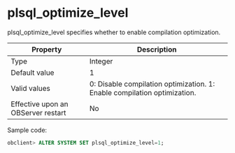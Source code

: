 plsql_optimize_level
=========================================

plsql_optimize_level specifies whether to enable compilation optimization.


| Property | Description |
|------------------|------------------------------------|
| Type | Integer |
| Default value | 1 |
| Valid values | 0: Disable compilation optimization. 1: Enable compilation optimization. |
| Effective upon an OBServer restart | No |



Sample code:

```sql
obclient> ALTER SYSTEM SET plsql_optimize_level=1;
```



